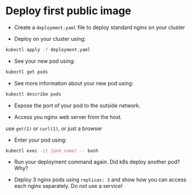 # Deploy first public image

* Create a `deployment.yaml` file to deploy standard nginx on your cluster

* Deploy on your cluster using:

```bash
kubectl apply -f deployment.yaml
```

* See your new pod using:

```bash
kubectl get pods
```

* See more information about your new pod using:

```bash
kubectl describe pods
```

* Expose the port of your pod to the outside network.

* Access you nginx web server from the host.

use `get(1)` or `curl(1)`, or just a browser

* Enter your pod using:

```bash
kubectl exec -it [pod_name] -- bash
```

* Run your deployment command again. Did k8s deploy another pod? Why?

* Deploy 3 nginx pods using `replicas: 3` and show how you can access each nginx
    separately. Do not use a service!
